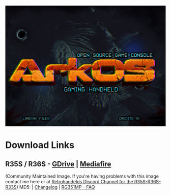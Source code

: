 ![](https://raw.githubusercontent.com/AeolusUX/ArkOS-R3XS/main/logo.bmp)
# Download Links
## R35S / R36S - [GDrive](https://drive.google.com/file/d/10z7j7IZ7WX3y10ZJBW_a2-agcIe1Dx9m/view?usp=sharing) | [Mediafire](https://www.mediafire.com/file/da4193t5vsjfsbr/ArkOS_R35S-R36S_v2.0_1272024-1.img.xz/file) 
(Community Maintained Image. If you're having problems with this image contact me here or at [Retrohandelds Discord Channel for the R35S-R36S-R33S](https://discord.com/channels/741895796315914271/1185499524257558600)) MD5: | [Changelog](https://github.com/christianhaitian/arkos/raw/main/changelogs/rg351mp-changelog) | [RG351MP - FAQ](https://github.com/christianhaitian/arkos/wiki/Frequently-Asked-Questions---RG351MP)
